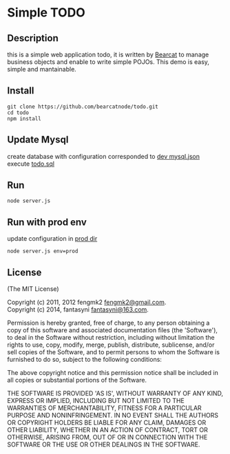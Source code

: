 # Simple TODO

## Description

this is a simple web application todo, it is written by [Bearcat](https://github.com/bearcatnode/bearcat) to manage business objects and enable to write simple POJOs. This demo is easy, simple and mantainable.  

## Install

```
git clone https://github.com/bearcatnode/todo.git
cd todo  
npm install  
```
    
## Update Mysql

create database with configuration corresponded to [dev mysql.json](https://github.com/bearcatnode/todo/blob/master/config/dev/mysql.json)  
execute [todo.sql](https://github.com/bearcatnode/todo/blob/master/todo.sql)

## Run

```    
node server.js
```

## Run with prod env

update configuration in [prod dir](https://github.com/bearcatnode/todo/tree/master/config/prod)    

```
node server.js env=prod
```

## License 

(The MIT License)

Copyright (c) 2011, 2012 fengmk2 <fengmk2@gmail.com>.  
Copyright (c) 2014, fantasyni <fantasyni@163.com>.

Permission is hereby granted, free of charge, to any person obtaining
a copy of this software and associated documentation files (the
'Software'), to deal in the Software without restriction, including
without limitation the rights to use, copy, modify, merge, publish,
distribute, sublicense, and/or sell copies of the Software, and to
permit persons to whom the Software is furnished to do so, subject to
the following conditions:

The above copyright notice and this permission notice shall be
included in all copies or substantial portions of the Software.

THE SOFTWARE IS PROVIDED 'AS IS', WITHOUT WARRANTY OF ANY KIND,
EXPRESS OR IMPLIED, INCLUDING BUT NOT LIMITED TO THE WARRANTIES OF
MERCHANTABILITY, FITNESS FOR A PARTICULAR PURPOSE AND NONINFRINGEMENT.
IN NO EVENT SHALL THE AUTHORS OR COPYRIGHT HOLDERS BE LIABLE FOR ANY
CLAIM, DAMAGES OR OTHER LIABILITY, WHETHER IN AN ACTION OF CONTRACT,
TORT OR OTHERWISE, ARISING FROM, OUT OF OR IN CONNECTION WITH THE
SOFTWARE OR THE USE OR OTHER DEALINGS IN THE SOFTWARE.